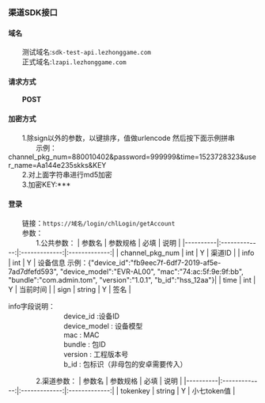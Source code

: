 ### 渠道SDK接口

#### 域名
&emsp;&emsp;测试域名:`sdk-test-api.lezhonggame.com` <br/>
&emsp;&emsp;正式域名:`lzapi.lezhonggame.com`

#### 请求方式
&emsp;&emsp;**POST**

#### 加密方式
&emsp;&emsp;1.除sign以外的参数，以键排序，值做urlencode 然后按下面示例拼串 <br/>
&emsp;&emsp;&emsp;&emsp;示例：channel_pkg_num=880010402&password=999999&time=1523728323&user_name=Aa144e235skks&KEY<br/>
&emsp;&emsp;2.对上面字符串进行md5加密 <br/>
&emsp;&emsp;3.加密KEY:*** <br/>

#### 登录
&emsp;&emsp;链接：`https://域名/login/chlLogin/getAccount` <br/>
&emsp;&emsp;参数：<br/>
&emsp;&emsp;&emsp;&emsp;1.公共参数：
 | 参数名   |      参数规格      | 必填   |      说明      |
 |----------|:-------------:|:-------------:|:-------------:|
 | channel_pkg_num |  int |  Y |  渠道ID |
 | info |  int |  Y |  设备信息 示例：{"device_id":"fb9eec7f-6df7-2019-af5e-7ad7dfefd593", "device_model":"EVR-AL00", "mac":"74:ac:5f:9e:9f:bb", "bundle":"com.admin.tom", "version":"1.0.1", "b_id":"hss_12aa"}|
 | time |  int |  Y |  当前时间 |
 | sign |  string |  Y |  签名 |
 
 info字段说明：<br/>
&emsp;&emsp;&emsp;&emsp;&emsp;&emsp;&emsp;&emsp;device_id :设备ID<br/>
&emsp;&emsp;&emsp;&emsp;&emsp;&emsp;&emsp;&emsp;device_model : 设备模型<br/>
&emsp;&emsp;&emsp;&emsp;&emsp;&emsp;&emsp;&emsp;mac : MAC<br/>
&emsp;&emsp;&emsp;&emsp;&emsp;&emsp;&emsp;&emsp;bundle : 包ID<br/>
&emsp;&emsp;&emsp;&emsp;&emsp;&emsp;&emsp;&emsp;version : 工程版本号<br/>
&emsp;&emsp;&emsp;&emsp;&emsp;&emsp;&emsp;&emsp;b_id : 包标识（非母包的安卓需要传入）<br/>
 
&emsp;&emsp;&emsp;&emsp;2.渠道参数： 
 | 参数名   |      参数规格      | 必填   |      说明      |
 |----------|:-------------:|:-------------:|:-------------:|
 | tokenkey |  string |  Y |  小七token值 |

 
